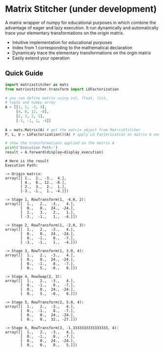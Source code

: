 # Matrix Stitcher (under development)

A matrix wrapper of numpy for educational purposes in which combine the advantage of eager and lazy execution. It run dynamically and automatically trace your elementary transformations on the origin matrix.

- Intuitive implementation for educational purposes 
- Index from 1 corresponding to the mathematical declaration
- Dynamicaly trace the elementary transformations on the orgin matrix
- Easily extend your operation

## Quick Guide
```python
import matrixstitcher as mats 
from matrixstitcher.transform import LUFactorization

# you can define matrix using int, float, list, 
# tuple and numpy array
A = [[1, 2, -3, 4], 
     [4, 8, 12, -8], 
     [2, 3, 2, 1], 
     [-3, -1, 1, -4]] 
     
A = mats.Matrix(A) # get the matrix object from MatrixStitcher
P, L, U = LUFactorization()(A) # apply LU Factorization on matrix A and get the results

# show the transformations applied on the matrix A
print('Execution Path:')
result = A.forward(display=display_execution)
```
```
# Here is the result
Execution Path:

-> Origin matrix:
array([[ 1.,  2., -3.,  4.],
       [ 4.,  8., 12., -8.],
       [ 2.,  3.,  2.,  1.],
       [-3., -1.,  1., -4.]])

-> Stage 1, RowTransform(1, -4.0, 2):
array([[  1.,   2.,  -3.,   4.],     
       [  0.,   0.,  24., -24.],     
       [  2.,   3.,   2.,   1.],     
       [ -3.,  -1.,   1.,  -4.]])    

-> Stage 2, RowTransform(1, -2.0, 3):
array([[  1.,   2.,  -3.,   4.],     
       [  0.,   0.,  24., -24.],     
       [  0.,  -1.,   8.,  -7.],     
       [ -3.,  -1.,   1.,  -4.]])    

-> Stage 3, RowTransform(1, 3.0, 4): 
array([[  1.,   2.,  -3.,   4.],     
       [  0.,   0.,  24., -24.],     
       [  0.,  -1.,   8.,  -7.],     
       [  0.,   5.,  -8.,   8.]])    

-> Stage 4, RowSwap(2, 3):      
array([[  1.,   2.,  -3.,   4.],
       [  0.,  -1.,   8.,  -7.],
       [  0.,   0.,  24., -24.],
       [  0.,   5.,  -8.,   8.]])

-> Stage 5, RowTransform(2, 5.0, 4):
array([[  1.,   2.,  -3.,   4.],
       [  0.,  -1.,   8.,  -7.],
       [  0.,   0.,  24., -24.],
       [  0.,   0.,  32., -27.]])

-> Stage 6, RowTransform(3, -1.3333333333333333, 4):
array([[  1.,   2.,  -3.,   4.],
       [  0.,  -1.,   8.,  -7.],
       [  0.,   0.,  24., -24.],
       [  0.,   0.,   0.,   5.]])
```
